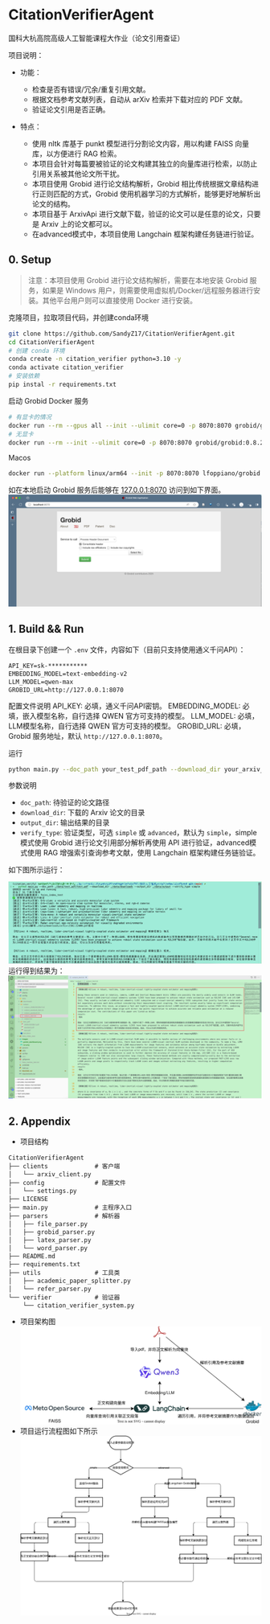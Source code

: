 # CitationVerifierAgent

国科大杭高院高级人工智能课程大作业（论文引用查证）

项目说明：

- 功能：
  - 检查是否有错误/冗余/重复引用文献。
  - 根据文档参考文献列表，自动从 arXiv 检索并下载对应的 PDF 文献。
  - 验证论文引用是否正确。

- 特点：
  - 使用 nltk 库基于 punkt 模型进行分割论文内容，用以构建 FAISS 向量库，以方便进行 RAG 检索。
  - 本项目会针对每篇要被验证的论文构建其独立的向量库进行检索，以防止引用关系被其他论文所干扰。
  - 本项目使用 Grobid 进行论文结构解析，Grobid 相比传统根据文章结构进行正则匹配的方式，Grobid 使用机器学习的方式解析，能够更好地解析出论文的结构。
  - 本项目基于 ArxivApi 进行文献下载，验证的论文可以是任意的论文，只要是 Arxiv 上的论文都可以。
  - 在advanced模式中，本项目使用 Langchain 框架构建任务链进行验证。

## 0. Setup

> 注意：本项目使用 Grobid 进行论文结构解析，需要在本地安装 Grobid 服务，如果是 Windows 用户，则需要使用虚拟机/Docker/远程服务器进行安装。其他平台用户则可以直接使用 Docker 进行安装。

克隆项目，拉取项目代码，并创建conda环境

```bash
git clone https://github.com/SandyZ17/CitationVerifierAgent.git 
cd CitationVerifierAgent
# 创建 conda 环境
conda create -n citation_verifier python=3.10 -y
conda activate citation_verifier
# 安装依赖
pip instal -r requirements.txt
```

启动 Grobid Docker 服务

```bash
# 有显卡的情况
docker run --rm --gpus all --init --ulimit core=0 -p 8070:8070 grobid/grobid:0.8.2
# 无显卡
docker run --rm --init --ulimit core=0 -p 8070:8070 grobid/grobid:0.8.2
```

Macos

```bash
docker run --platform linux/arm64 --init -p 8070:8070 lfoppiano/grobid:latest-crf-multi-arch
```

如在本地启动 Grobid 服务后能够在 [127.0.0.1:8070](localhost:8070) 访问到如下界面。
![image-grobid-dashboard](images/grobid_dashboard.png)

## 1. Build && Run

在根目录下创建一个 `.env` 文件，内容如下（目前只支持使用通义千问API）：

```text
API_KEY=sk-***********
EMBEDDING_MODEL=text-embedding-v2
LLM_MODEL=qwen-max
GROBID_URL=http://127.0.0.1:8070
```

配置文件说明
API_KEY: 必填，通义千问API密钥。
EMBEDDING_MODEL: 必填，嵌入模型名称，自行选择 QWEN 官方可支持的模型。
LLM_MODEL: 必填，LLM模型名称，自行选择 QWEN 官方可支持的模型。
GROBID_URL: 必填，Grobid 服务地址，默认 `http://127.0.0.1:8070`。

运行

```bash
python main.py --doc_path your_test_pdf_path --download_dir your_arxiv_doc_dir --output_dir your_result_output_path --verify_type simple
```

参数说明

- `doc_path`: 待验证的论文路径
- `download_dir`: 下载的 Arxiv 论文的目录
- `output_dir`: 输出结果的目录
- `verify_type`: 验证类型，可选 `simple` 或 `advanced`，默认为 `simple`，simple模式使用 Grobid 进行论文引用部分解析再使用 API 进行验证，advanced模式使用 RAG 增强索引查询参考文献，使用 Langchain 框架构建任务链验证。

如下图所示运行：

![run](images/run.png)
运行得到结果为：
![result](images/result.png)

## 2. Appendix

- 项目结构

```text
CitationVerifierAgent
├── clients             # 客户端
│   └── arxiv_client.py
├── config              # 配置文件
│   └── settings.py
├── LICENSE
├── main.py             # 主程序入口
├── parsers             # 解析器
│   ├── file_parser.py
│   ├── grobid_parser.py
│   ├── latex_parser.py
│   └── word_parser.py
├── README.md
├── requirements.txt
├── utils               # 工具类
│   ├── academic_paper_splitter.py
│   └── refer_parser.py
└── verifier            # 验证器
    └── citation_verifier_system.py
```

- 项目架构图
![架构图](./images/process.svg)
- 项目运行流程图如下所示
![流程图](./images/process_1.svg)

